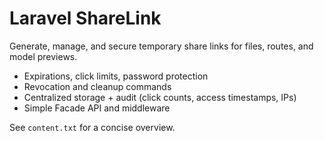 # Laravel ShareLink

Generate, manage, and secure temporary share links for files, routes, and model previews.

- Expirations, click limits, password protection
- Revocation and cleanup commands
- Centralized storage + audit (click counts, access timestamps, IPs)
- Simple Facade API and middleware

See `content.txt` for a concise overview.
